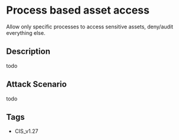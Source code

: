 # Process based asset access
Allow only specific processes to access sensitive assets, deny/audit everything else.

## Description
todo

## Attack Scenario
todo

## Tags
- CIS_v1.27








